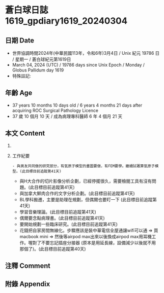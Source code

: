 [_metadata_:encoding]: - "utf-8"
[_metadata_:language]: - "zh-Hant-TW"
[_metadata_:fileformat]: - "markdown"
[_metadata_:MIME_type]: - "text/plain"
[_metadata_:markdown_version]: - "commonmark version 0.30"
[_metadata_:markdown_spec]: - "https://spec.commonmark.org/0.30/"

# 蒼白球日誌1619_gpdiary1619_20240304 #

## 日期 Date ##

* 世界協調時間2024年(中華民國113年，令和6年)3月4日 / Unix 紀元 19786 日 / 星期一 / 蒼白球紀元第1619日
* March 04, 2024 (UTC) / 19786 days since Unix Epoch / Monday / Globus Pallidum day 1619
* 特殊註記:

## 年齡 Age ##

* 37 years 10 months 10 days old / 6 years 4 months 21 days after acquiring ROC Surgical Pathology Licence
* 37 歲 10 個月 10 天 / 成為病理專科醫師 6 年 4 個月 21 天

## 本文 Content ##

1. 

    
2. 工作紀要

       - 與男友共同做的研究部分，有氫原子模型的畫圖要做，有FEM要學。繼續試著算氫原子模型。(此目標目前追蹤第41天)
   - 與H大合作的切片影像分析企劃，已經停擺很久，需要檢閱工具有沒有問題。(此目標目前追蹤第41天)
   - 與加拿大鮮肉合作的文字分析企劃。(此目標目前追蹤第41天)
   - BL學科搬遷，主要是助理在規劃，但偶爾也要盯一下 (此目標目前追蹤第41天)
   - 學習音樂理論。(此目標目前追蹤第41天)
   - 偶爾要念點病理書。(此目標目前追蹤第41天)
   - 要開始規劃一些臨床研究。(此目標目前追蹤第41天)
   - 花錢把自家房間無線化。步驟應該是裝中華電信全屋通讓wifi可以通 => 買macbook mini => 然後等airpod max出來以後換成airpod max用耳機工作。喔對了不要忘記插座分接器 (原本是用延長線，設備減少以後就不用那個了)。(此目標目前追蹤第40天)


## 注釋 Comment ##


## 附錄 Appendix ##

